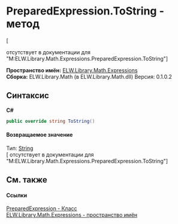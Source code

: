 # PreparedExpression.ToString - метод
 

\[<summary> отсутствует в документации для "M:ELW.Library.Math.Expressions.PreparedExpression.ToString"\]

**Пространство имён:**&nbsp;<a href="N_ELW_Library_Math_Expressions">ELW.Library.Math.Expressions</a><br />**Сборка:**&nbsp;ELW.Library.Math (в ELW.Library.Math.dll) Версия: 0.1.0.2

## Синтаксис

**C#**<br />
``` C#
public override string ToString()
```


#### Возвращаемое значение
Тип:&nbsp;<a href="http://msdn2.microsoft.com/ru-ru/library/s1wwdcbf" target="_blank">String</a><br />\[<returns> отсутствует в документации для "M:ELW.Library.Math.Expressions.PreparedExpression.ToString"\]

## См. также


#### Ссылки
<a href="T_ELW_Library_Math_Expressions_PreparedExpression">PreparedExpression - Класс</a><br /><a href="N_ELW_Library_Math_Expressions">ELW.Library.Math.Expressions - пространство имён</a><br />